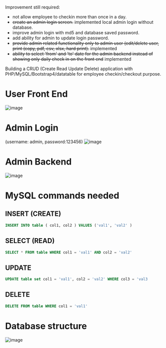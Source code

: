 Improvement still required:
- not allow employee to checkin more than once in a day.
- ~~create an admin login screen.~~ implemented local admin login without database.
- improve admin login with md5 and database saved password.
- add ability for admin to update login password.
- ~~provide admin related functionality only to admin user (edit/delete user, print (copy, pdf, csv, xlsx, hard print).~~ implemented
- ~~ability to select 'from' and 'to' date for the admin backend instead of showing only daily check in on the front end~~ implemented

Building a CRUD (Create Read Update Delete) application with PHP/MySQL/Bootstrap4/datatable for employee checkin/checkout purpose.
# User Front End
![image](https://user-images.githubusercontent.com/67799618/91454579-0cb38580-e879-11ea-9f6f-06c697b7e294.png)
# Admin Login
(username: admin, password:123456)
![image](https://user-images.githubusercontent.com/67799618/91454815-4a181300-e879-11ea-9474-8ebb9228b3f3.png)
# Admin Backend
![image](https://user-images.githubusercontent.com/67799618/91455044-877ca080-e879-11ea-8e8f-7423f1b74c0c.png)
# MySQL commands needed
## INSERT (CREATE)
```SQL
INSERT INTO table ( col1, col2 ) VALUES ('val1', 'val2' )
```

## SELECT (READ)
```SQL
SELECT * FROM table WHERE col1 = 'val1' AND col2 = 'val2'
```

## UPDATE
```SQL
UPDATE table set col1 = 'val1', col2 = 'val2' WHERE col3 = 'val3
```

## DELETE
```SQL
DELETE FROM table WHERE col1 = 'val1'
```

# Database structure
![image](https://user-images.githubusercontent.com/67799618/91453588-d9242b80-e877-11ea-9d06-8068e40cceff.png)
